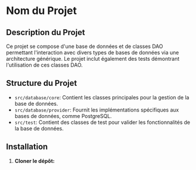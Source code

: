 # Nom du Projet

## Description du Projet
Ce projet se compose d'une base de données et de classes DAO permettant l'interaction avec divers types de bases de données via une architecture générique. Le projet inclut également des tests démontrant l'utilisation de ces classes DAO.

## Structure du Projet
- `src/database/core`: Contient les classes principales pour la gestion de la base de données.
- `src/database/provider`: Fournit les implémentations spécifiques aux bases de données, comme PostgreSQL.
- `src/test`: Contient des classes de test pour valider les fonctionnalités de la base de données.

## Installation

1. **Cloner le dépôt:**